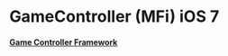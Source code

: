<h1>GameController (MFi) iOS 7</h1>


<h4><a href="https://developer.apple.com/Library/ios/documentation/GameController/Reference/GameController_RefColl/_index.html">Game Controller Framework</a></h4>

